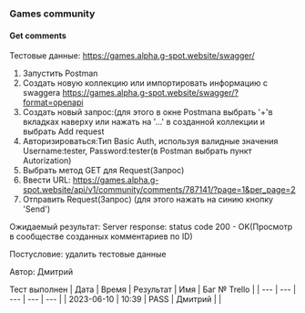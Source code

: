 ### Games community
#### Get comments

Тестовые данные: https://games.alpha.g-spot.website/swagger/

1. Запустить Postman
2. Создать новую коллекцию или импортировать информацию с swaggera https://games.alpha.g-spot.website/swagger/?format=openapi
3. Создать новый запрос:(для этого в окне Postmana выбрать '+'в вкладках наверху или нажать на '...' в созданной коллекции и выбрать Add request
4. Авторизироваться:Тип Basic Auth, используя валидные значения Username:tester, Password:tester(в Postman выбрать пункт Autorization)
5. Выбрать метод GET для Request(Запрос)
6. Ввести URL: https://games.alpha.g-spot.website/api/v1/community/comments/787141/?page=1&per_page=2
7. Отправить Request(Запрос) (для этого нажать на синию кнопку 'Send')

Ожидаемый результат:
Server response: status code 200 - OK(Просмотр в сообществе созданных комментариев по ID)

Постусловие: удалить тестовые данные

Автор: Дмитрий

Тест выполнен
| Дата | Время | Результат | Имя | Баг № Trello |
| --- | --- | --- | --- | --- |
| 2023-06-10 | 10:39 | PASS | Дмитрий |  | 